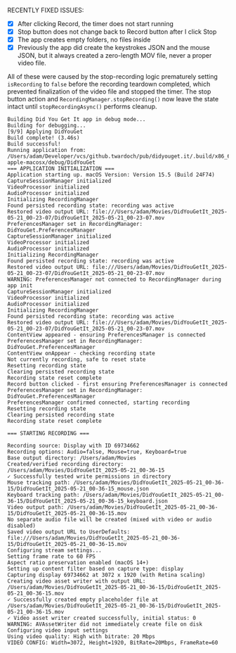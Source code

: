 
RECENTLY FIXED ISSUES:

- [x] After clicking Record, the timer does not start running
- [x] Stop button does not change back to Record button after I click Stop
- [x] The app creates empty folders, no files inside
- [x] Previously the app did create the keystrokes JSON and the mouse JSON, but it always created a zero-length MOV file, never a proper video file.

All of these were caused by the stop-recording logic prematurely setting
`isRecording` to `false` before the recording teardown completed, which
prevented finalization of the video file and stopped the timer. The stop
button action and `RecordingManager.stopRecording()` now leave the state
intact until `stopRecordingAsync()` performs cleanup.

```
Building Did You Get It app in debug mode...
Building for debugging...
[9/9] Applying DidYouGet
Build complete! (3.46s)
Build successful!
Running application from: /Users/adam/Developer/vcs/github.twardoch/pub/didyouget.it/.build/x86_64-apple-macosx/debug/DidYouGet
=== APPLICATION INITIALIZATION ===
Application starting up. macOS Version: Version 15.5 (Build 24F74)
CaptureSessionManager initialized
VideoProcessor initialized
AudioProcessor initialized
Initializing RecordingManager
Found persisted recording state: recording was active
Restored video output URL: file:///Users/adam/Movies/DidYouGetIt_2025-05-21_00-23-07/DidYouGetIt_2025-05-21_00-23-07.mov
PreferencesManager set in RecordingManager: DidYouGet.PreferencesManager
CaptureSessionManager initialized
VideoProcessor initialized
AudioProcessor initialized
Initializing RecordingManager
Found persisted recording state: recording was active
Restored video output URL: file:///Users/adam/Movies/DidYouGetIt_2025-05-21_00-23-07/DidYouGetIt_2025-05-21_00-23-07.mov
WARNING: PreferencesManager not connected to RecordingManager during app init
CaptureSessionManager initialized
VideoProcessor initialized
AudioProcessor initialized
Initializing RecordingManager
Found persisted recording state: recording was active
Restored video output URL: file:///Users/adam/Movies/DidYouGetIt_2025-05-21_00-23-07/DidYouGetIt_2025-05-21_00-23-07.mov
ContentView appeared - ensuring PreferencesManager is connected
PreferencesManager set in RecordingManager: DidYouGet.PreferencesManager
ContentView onAppear - checking recording state
Not currently recording, safe to reset state
Resetting recording state
Clearing persisted recording state
Recording state reset complete
Record button clicked - first ensuring PreferencesManager is connected
PreferencesManager set in RecordingManager: DidYouGet.PreferencesManager
PreferencesManager confirmed connected, starting recording
Resetting recording state
Clearing persisted recording state
Recording state reset complete

=== STARTING RECORDING ===

Recording source: Display with ID 69734662
Recording options: Audio=false, Mouse=true, Keyboard=true
Base output directory: /Users/adam/Movies
Created/verified recording directory: /Users/adam/Movies/DidYouGetIt_2025-05-21_00-36-15
✓ Successfully tested write permissions in directory
Mouse tracking path: /Users/adam/Movies/DidYouGetIt_2025-05-21_00-36-15/DidYouGetIt_2025-05-21_00-36-15_mouse.json
Keyboard tracking path: /Users/adam/Movies/DidYouGetIt_2025-05-21_00-36-15/DidYouGetIt_2025-05-21_00-36-15_keyboard.json
Video output path: /Users/adam/Movies/DidYouGetIt_2025-05-21_00-36-15/DidYouGetIt_2025-05-21_00-36-15.mov
No separate audio file will be created (mixed with video or audio disabled)
Saved video output URL to UserDefaults: file:///Users/adam/Movies/DidYouGetIt_2025-05-21_00-36-15/DidYouGetIt_2025-05-21_00-36-15.mov
Configuring stream settings...
Setting frame rate to 60 FPS
Aspect ratio preservation enabled (macOS 14+)
Setting up content filter based on capture type: display
Capturing display 69734662 at 3072 x 1920 (with Retina scaling)
Creating video asset writer with output URL: /Users/adam/Movies/DidYouGetIt_2025-05-21_00-36-15/DidYouGetIt_2025-05-21_00-36-15.mov
✓ Successfully created empty placeholder file at /Users/adam/Movies/DidYouGetIt_2025-05-21_00-36-15/DidYouGetIt_2025-05-21_00-36-15.mov
✓ Video asset writer created successfully, initial status: 0
WARNING: AVAssetWriter did not immediately create file on disk
Configuring video input settings
Using video quality: High with bitrate: 20 Mbps
VIDEO CONFIG: Width=3072, Height=1920, BitRate=20Mbps, FrameRate=60
```